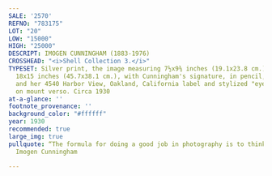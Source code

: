 ```yaml
---
SALE: '2570'
REFNO: "783175"
LOT: "20"
LOW: "15000"
HIGH: "25000"
DESCRIPT: IMOGEN CUNNINGHAM (1883-1976)
CROSSHEAD: "<i>Shell Collection 3.</i>"
TYPESET: Silver print, the image measuring 7½x9⅜ inches (19.1x23.8 cm.), the mount
  18x15 inches (45.7x38.1 cm.), with Cunningham's signature, in pencil, on mount recto,
  and her 4540 Harbor View, Oakland, California label and stylized "eye" hand stamp,
  on mount verso. Circa 1930
at-a-glance: ''
footnote_provenance: ''
background_color: "#ffffff"
year: 1930
recommended: true
large_img: true
pullquote: “The formula for doing a good job in photography is to think like a poet."
  Imogen Cunningham

---
```


